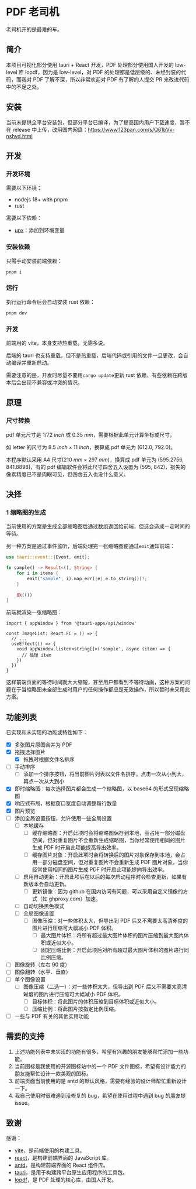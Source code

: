# PDF 老司机

老司机开的是最难的车。

## 简介

本项目可视化部分使用 tauri + React 开发，PDF 处理部分使用国人开发的 low-level 库 lopdf，因为是 low-level，对 PDF 的处理都是低层级的、未经封装的代码，而我对 PDF 了解不深，所以非常欢迎对 PDF 有了解的人提交 PR 来改进代码中的不足之处。

## 安装

当前未提供全平台安装包，但部分平台已编译，为了提高国内用户下载速度，暂不在 release 中上传，改用国内网盘：https://www.123pan.com/s/Q61bVv-nshvd.html

## 开发

### 开发环境

需要以下环境：

- nodejs 18+ with pnpm
- rust

需要以下依赖：

- [upx](https://github.com/upx/upx)：添加到环境变量

### 安装依赖

只需手动安装前端依赖：

```bash
pnpm i
```

### 运行

执行运行命令后会自动安装 rust 依赖：

```bash
pnpm dev
```

### 开发

前端用的 vite，本身支持热重载，无需多说。

后端的 tauri 也支持重载，但不是热重载，后端代码或引用的文件一旦更改，会自动编译并重新启动。

需要注意的是，开发时尽量不要用`cargo update`更新 rust 依赖，有些依赖在跨版本后会出现不兼容或冲突的情况。

## 原理

### 尺寸转换

pdf 单元尺寸是 $1/72\ inch$ 或 $0.35\ mm$，需要根据此单元计算坐标或尺寸。

如 letter 的尺寸为 $8.5\ inch \times 11\ inch$，换算成 pdf 单元为 (612.0, 792.0)。

本程序默认采用 A4 尺寸($210\ mm \times 297\ mm$)，换算成 pdf 单元为 (595.2756, 841.8898)，有的 pdf 编辑软件会将此尺寸四舍五入设置为 (595, 842)，损失的像素精度已不是肉眼可见，但四舍五入也没什么意义。

## 决择

### 1 缩略图的生成

当前使用的方案是生成全部缩略图后通过数组返回给前端，但这会造成一定时间的等待。

另一种方案是通过事件监听，后端处理完一张缩略图便通过`emit`通知前端：

```rust
use tauri::event::{Event, emit};

fn sample() -> Result<(), String> {
    for i in items {
        emit("sample", i).map_err(|e| e.to_string())?;
    }
    
    Ok(())
}
```

前端就渲染一张缩略图：

```tsx
import { appWindow } from '@tauri-apps/api/window'

const ImageList: React.FC = () => {
  // ...
  useEffect(() => {
    void appWindow.listen<string[]>('sample', async (item) => {
      // 处理 item
    })
  })
}
```

这样前端页面的等待时间就大大缩短，甚至用户都看到不等待动画，这种方案的问题在于当缩略图未全部生成时用户的任何操作都应是无效操作，所以暂时未采用此方案。

## 功能列表

已实现和未实现的功能或特性如下：

- [x] 多张图片原图合并为 PDF
- [x] 拖拽选择图片
  - [x] 拖拽时根据文件名排序
- [ ] 手动排序
  - [ ] 添加一个排序按钮，将当前图片列表以文件名排序，点击一次从小到大，再点一次从大到小
- [x] 即时缩略图：每次选择图片都会生成一个缩略图，以 base64 的形式呈现缩略图
- [x] 响应式布局，根据窗口宽度自动调整每行数量
- [x] 图片预览
- [ ] 添加全局设置按钮，允许使用一些全局设置
  - [ ] 本地缓存
    - [ ] 缓存缩略图：开启此项时会将缩略图保存到本地，会占用一部分磁盘空间，但对重复图片不会重新生成缩略图，当你经常使用相同的图片生成 PDF 时开启此项能提高导出效率。
    - [ ] 缓存图片对象：开启此项时会将转换后的图片对象保存到本地，会占用一部分磁盘空间，但对重复图片不会重新生成 PDF 图片对象，当你经常使用相同的图片生成 PDF 时开启此项能提向导出效率。
  - [ ] 启用自动更新：开启此项后在以后的每次启动程序时会检查更新，如果有新版本会自动更新。
    - [ ] 更新镜像：因为 github 在国内访问有问题，可以采用自定义镜像的方式（如 ghproxy.com）加速。
  - [ ] 自动切换黑色模式
  - [ ] 全局图像设置
    - [ ] 图像压缩：对一些体积太大，但导出到 PDF 后又不需要太高清晰度的图片进行压缩可大幅减小 PDF 体积。
      - [ ] 最大图片体积：将所有超过最大图片体积的图片压缩到最大图片体积或近似大小。
      - [ ] 固定压缩比例：开启此项后对所有超过最大图片体积的图片进行同比例压缩。
- [ ] 图像旋转（左右 90 度）
- [ ] 图像翻转（水平、垂直）
- [ ] 单个图像设置
  - [ ] 图像压缩（二选一）：对一些体积太大，但导出到 PDF 后又不需要太高清晰度的图片进行压缩可大幅减小 PDF 体积。
    - [ ] 目标体积：将此图片的体积压缩到目标体积或近似大小。
    - [ ] 压缩比例：将此图片按指定比例压缩。
- [ ] 一些与 PDF 有关的其他实用功能

## 需要的支持

1. 上述功能列表中未实现的功能有很多，希望有兴趣的朋友能够帮忙添加一些功能。
2. 当前图标是我使用的开源图标站中的一个 PDF 文件图标，希望有设计能力的朋友能帮忙设计一款美观的图标。
3. 前端页面当前使用的是 antd 的默认风格，需要有经验的设计师帮忙重新设计一下。
4. 我自己使用时很难遇到没修复的 bug，希望在使用过程中遇到 bug 的朋友提 issue。

## 致谢

感谢：

- [vite](https://github.com/vitejs/vite)，是前端使用的构建工具。
- [react](https://github.com/facebook/react)，是构建前端界面的 JavaScript 库。
- [antd](https://github.com/ant-design/ant-design)，是构建前端界面的 React 组件库。
- [tauri](https://github.com/tauri-apps/tauri)，是用于构建跨平台原生应用程序的工具包。
- [lopdf](https://github.com/J-F-Liu/lopdf)，是 PDF 处理的核心库，由国人开发。
